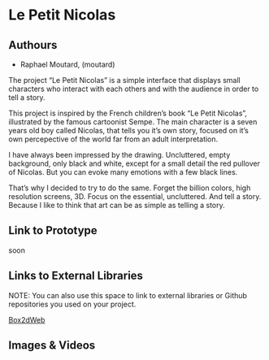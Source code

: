 # Le Petit Nicolas

## Authours
- Raphael Moutard, (moutard)

The project “Le Petit Nicolas” is a simple interface that displays small characters who interact with each others and with the audience in order to tell a story.

This project is inspired by the French children’s book “Le Petit Nicolas”, illustrated by the famous cartoonist Sempe. The main character is a seven years old boy called Nicolas, that tells you it’s own story, focused on it’s own percepective of the world far from an adult interpretation.

I have always been impressed by the drawing. Uncluttered, empty background, only black and white, except for a small detail the red pullover of Nicolas. But you can evoke many emotions with a few black lines.

That’s why I decided to try to do the same. Forget the billion colors, high resolution screens, 3D. Focus on the essential, uncluttered. And tell a story. Because I like to think that art can be as simple as telling a story.

## Link to Prototype
soon

## Links to External Libraries
 NOTE: You can also use this space to link to external libraries or Github repositories you used on your project.

[Box2dWeb](https://code.google.com/p/box2dweb/ "box2dweb")

## Images & Videos

